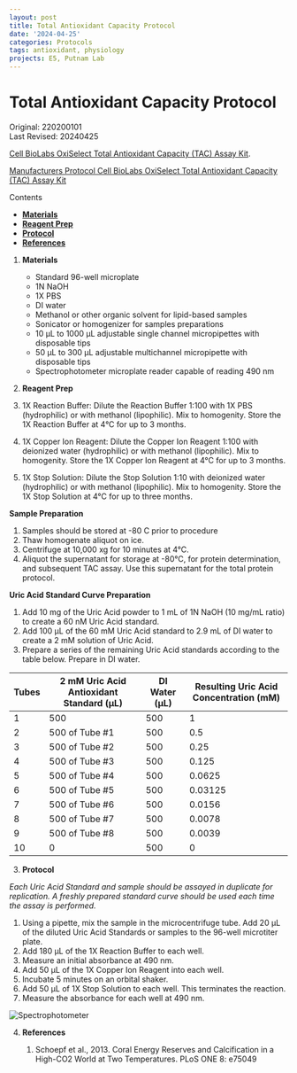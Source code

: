 ```yaml
---
layout: post
title: Total Antioxidant Capacity Protocol
date: '2024-04-25'
categories: Protocols
tags: antioxidant, physiology
projects: E5, Putnam Lab
---
```


# Total Antioxidant Capacity Protocol

Original: 220200101   
Last Revised: 20240425


[Cell BioLabs OxiSelect Total Antioxidant Capacity (TAC) Assay Kit](https://www.cellbiolabs.com/total-antioxidant-capacity-tac-assay?gclid=EAIaIQobChMIiI6EtZK15QIVBKSzCh0uSw7pEAAYAyAAEgID-_D_BwE).

[Manufacturers Protocol Cell BioLabs OxiSelect Total Antioxidant Capacity (TAC) Assay Kit](https://www.cellbiolabs.com/sites/default/files/STA-360-total-antioxidant-capacity-assay-kit.pdf)

Contents  
- [**Materials**](#Materials)   
- [**Reagent Prep**](#ReagentPrep)    
- [**Protocol**](#Protocol)  
- [**References**](#References)

1. <a name="Materials"></a> **Materials**
	- Standard 96-well microplate  
	- 1N NaOH 
	- 1X PBS
	- DI water  
	- Methanol or other organic solvent for lipid-based samples  
	- Sonicator or homogenizer for samples preparations  
	- 10 μL to 1000 μL adjustable single channel micropipettes with disposable tips  
	- 50 μL to 300 μL adjustable multichannel micropipette with disposable tips  
	- Spectrophotometer microplate reader capable of reading 490 nm

2. <a name="Reagent Prep"></a> **Reagent Prep**
1. 1X Reaction Buffer: Dilute the Reaction Buffer 1:100 with 1X PBS (hydrophilic) or with methanol (lipophilic). Mix to homogenity. Store the 1X Reaction Buffer at 4&deg;C for up to 3 months.  
2. 1X Copper Ion Reagent: Dilute the Copper Ion Reagent 1:100 with deionized water (hydrophilic) or with methanol (lipophilic). Mix to homogenity. Store the 1X Copper Ion Reagent at 4&deg;C for up to 3 months.  
3. 1X Stop Solution: Dilute the Stop Solution 1:10 with deionized water (hydrophilic) or with methanol (lipophilic). Mix to homogenity. Store the 1X Stop Solution at 4&deg;C for up to three months.  

**Sample Preparation**
1. Samples should be stored at -80 C prior to procedure
1. Thaw homogenate aliquot on ice.  
2. Centrifuge at 10,000 xg for 10 minutes at 4&deg;C.  
3. Aliquot the supernatant for storage at -80&deg;C, for protein determination, and subsequent TAC assay. Use this supernatant for the total protein protocol.

**Uric Acid Standard Curve Preparation**  
1. Add 10 mg of the Uric Acid powder to 1 mL of 1N NaOH (10 mg/mL ratio) to create a 60 nM Uric Acid standard.   
2. Add 100 μL of the 60 mM Uric Acid standard to 2.9 mL of DI water to create a 2 mM solution of Uric Acid.
3. Prepare a series of the remaining Uric Acid standards according to the table below. Prepare in DI water.  

| Tubes | 2 mM Uric Acid Antioxidant Standard (μL) | DI Water (μL) | Resulting Uric Acid Concentration (mM) |
|-------|------------------------------------------|---------------|----------------------------------------|
| 1     | 500                                      | 500           | 1                                      |
| 2     | 500 of Tube #1                           | 500           | 0.5                                    |
| 3     | 500 of Tube #2                           | 500           | 0.25                                   |
| 4     | 500 of Tube #3                           | 500           | 0.125                                  |
| 5     | 500 of Tube #4                           | 500           | 0.0625                                 |
| 6     | 500 of Tube #5                           | 500           | 0.03125                                |
| 7     | 500 of Tube #6                           | 500           | 0.0156                                 |
| 8     | 500 of Tube #7                           | 500           | 0.0078                                 |
| 9     | 500 of Tube #8                           | 500           | 0.0039                                 |
| 10    | 0                                        | 500           | 0                                      |

3. <a name="Protocol"></a> **Protocol**  

*Each Uric Acid Standard and sample should be assayed in duplicate for replication. A freshly prepared standard curve should be used each time the assay is performed.*
1. Using a pipette, mix the sample in the microcentrifuge tube. Add 20 μL of the diluted Uric Acid Standards or samples to the 96-well microtiter plate.    
2. Add 180 μL of the 1X Reaction Buffer to each well.  
3. Measure an initial absorbance at 490 nm.  
4. Add 50 μL of the 1X Copper Ion Reagent into each well.  
5. Incubate 5 minutes on an orbital shaker.  
6. Add 50 μL of 1X Stop Solution to each well. This terminates the reaction.  
7. Measure the absorbance for each well at 490 nm.

![Spectrophotometer](https://github.com/Putnam-Lab/Lab_Management/blob/master/images/Spectrophotometer.HEIC)

4. <a name="References"></a> **References**

    1.  Schoepf et al., 2013. Coral Energy Reserves and Calcification in a High-CO2 World at Two Temperatures. PLoS ONE 8:
    	e75049
